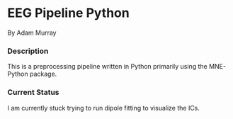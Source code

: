 # EEG Pipeline Python
By Adam Murray

### Description
This is a preprocessing pipeline written in Python primarily using the MNE-Python package.

### Current Status
I am currently stuck trying to run dipole fitting to visualize the ICs. 
